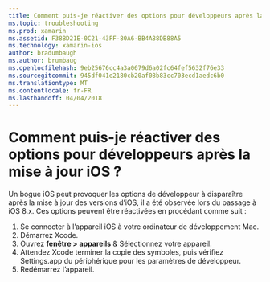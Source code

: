 ```yaml
---
title: Comment puis-je réactiver des options pour développeurs après la mise à jour iOS ?
ms.topic: troubleshooting
ms.prod: xamarin
ms.assetid: F38BD21E-0C21-43FF-80A6-BB4A88DB88A5
ms.technology: xamarin-ios
author: bradumbaugh
ms.author: brumbaug
ms.openlocfilehash: 9eb25676cc4a3a0679d6a02fc64fef5632f76e33
ms.sourcegitcommit: 945df041e2180cb20af08b83cc703ecd1aedc6b0
ms.translationtype: MT
ms.contentlocale: fr-FR
ms.lasthandoff: 04/04/2018
---
```

# <a name="how-can-i-reenable-developer-options-after-updating-ios"></a>Comment puis-je réactiver des options pour développeurs après la mise à jour iOS ?

Un bogue iOS peut provoquer les options de développeur à disparaître après la mise à jour des versions d’iOS, il a été observée lors du passage à iOS 8.x. Ces options peuvent être réactivées en procédant comme suit :

1. Se connecter à l’appareil iOS à votre ordinateur de développement Mac.
2. Démarrez Xcode.
3. Ouvrez **fenêtre > appareils** & Sélectionnez votre appareil.
4. Attendez Xcode terminer la copie des symboles, puis vérifiez Settings.app du périphérique pour les paramètres de développeur.
5. Redémarrez l’appareil.
